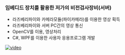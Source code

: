 ### 임베디드 장치를 활용한 저가의 비전검사장비(서버)

- 라즈베리파이와 카메라모듈(파이카메라)를 이용한 영상 획득
- 라즈베리파이와 서버 PC간의 영상 통신
- OpenCV를 이용, 영상처리
- C#, WPF를 이용한 사용자 응용프로그램 개발

[![video](https://img.youtu.be/VRHszY3XzAQ?t=72)](https://youtu.be/VRHszY3XzAQ)
